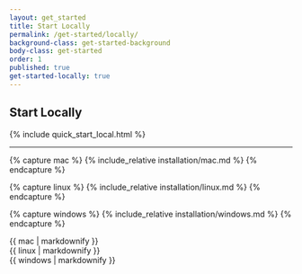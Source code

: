 ```yaml
---
layout: get_started
title: Start Locally
permalink: /get-started/locally/
background-class: get-started-background
body-class: get-started
order: 1
published: true
get-started-locally: true
---
```


## Start Locally

<div class="container-fluid quick-start-module quick-starts">
  <div class="row">
    <div class="col-md-12">
      {% include quick_start_local.html %}
    </div>
  </div>
</div>

---

{% capture mac %}
{% include_relative installation/mac.md %}
{% endcapture %}

{% capture linux %}
{% include_relative installation/linux.md %}
{% endcapture %}

{% capture windows %}
{% include_relative installation/windows.md %}
{% endcapture %}


<div id="installation">
  <div class="os macos">{{ mac | markdownify }}</div>
  <div class="os linux selected">{{ linux | markdownify }}</div>
  <div class="os windows">{{ windows | markdownify }}</div>
</div>

<script page-id="get-started-locally" src="{{ site.baseurl }}/assets/menu-tab-selection.js"></script>
<script src="{{ site.baseurl }}/assets/quick-start-module.js"></script>
<script src="{{ site.baseurl }}/assets/show-screencast.js"></script>
